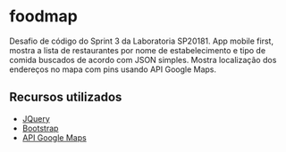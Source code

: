 # foodmap

Desafio de código do Sprint 3 da Laboratoria SP20181. App mobile first, mostra a lista de restaurantes por nome de estabelecimento e tipo de comida buscados de acordo com JSON simples. Mostra localização dos endereços no mapa com pins usando API Google Maps.

## Recursos utilizados
* [JQuery](https://jquery.com/)
* [Bootstrap](https://getbootstrap.com/)
* [API Google Maps](https://cloud.google.com/maps-platform/)
